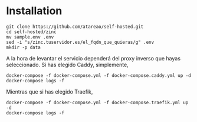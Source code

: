 # Installation

```
git clone https://github.com/atareao/self-hosted.git
cd self-hosted/zinc
mv sample.env .env
sed -i "s/zinc.tuservidor.es/el_fqdn_que_quieras/g" .env
mkdir -p data
```

A la hora de levantar el servicio dependerá del proxy inverso que hayas seleccionado. Si has elegido Caddy, simplemente,

```
docker-compose -f docker-compose.yml -f docker-compose.caddy.yml up -d
docker-compose logs -f
```

Mientras que si has elegido Traefik,

```
docker-compose -f docker-compose.yml -f docker-compose.traefik.yml up -d
docker-compose logs -f
```
